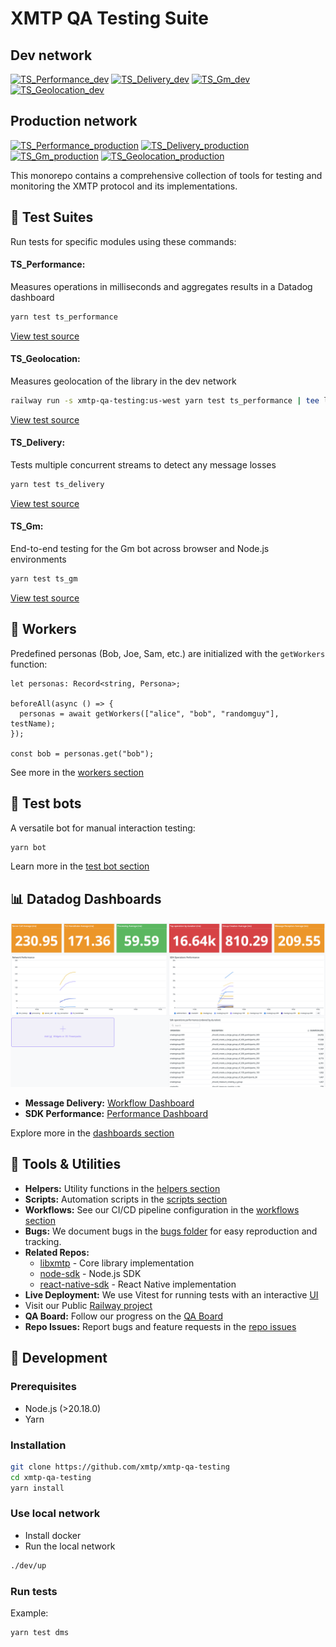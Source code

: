 # XMTP QA Testing Suite

## Dev network

[![TS_Performance_dev](https://github.com/xmtp/xmtp-qa-testing/actions/workflows/TS_Performance_dev.yml/badge.svg)](https://github.com/xmtp/xmtp-qa-testing/actions/workflows/TS_Performance_dev.yml)
[![TS_Delivery_dev](https://github.com/xmtp/xmtp-qa-testing/actions/workflows/TS_Delivery_dev.yml/badge.svg)](https://github.com/xmtp/xmtp-qa-testing/actions/workflows/TS_Delivery_dev.yml)
[![TS_Gm_dev](https://github.com/xmtp/xmtp-qa-testing/actions/workflows/TS_Gm_dev.yml/badge.svg)](https://github.com/xmtp/xmtp-qa-testing/actions/workflows/TS_Gm_dev.yml)
[![TS_Geolocation_dev](https://github.com/xmtp/xmtp-qa-testing/actions/workflows/TS_Geolocation_dev.yml/badge.svg)](https://github.com/xmtp/xmtp-qa-testing/actions/workflows/TS_Geolocation_dev.yml)

## Production network

[![TS_Performance_production](https://github.com/xmtp/xmtp-qa-testing/actions/workflows/TS_Performance_production.yml/badge.svg)](https://github.com/xmtp/xmtp-qa-testing/actions/workflows/TS_Performance_production.yml)
[![TS_Delivery_production](https://github.com/xmtp/xmtp-qa-testing/actions/workflows/TS_Delivery_production.yml/badge.svg)](https://github.com/xmtp/xmtp-qa-testing/actions/workflows/TS_Delivery_production.yml)
[![TS_Gm_production](https://github.com/xmtp/xmtp-qa-testing/actions/workflows/TS_Gm_production.yml/badge.svg)](https://github.com/xmtp/xmtp-qa-testing/actions/workflows/TS_Gm_production.yml)
[![TS_Geolocation_production](https://github.com/xmtp/xmtp-qa-testing/actions/workflows/TS_Geolocation_production.yml/badge.svg)](https://github.com/xmtp/xmtp-qa-testing/actions/workflows/TS_Geolocation_production.yml)

This monorepo contains a comprehensive collection of tools for testing and monitoring the XMTP protocol and its implementations.

## 🧪 Test Suites

Run tests for specific modules using these commands:

#### TS_Performance:

Measures operations in milliseconds and aggregates results in a Datadog dashboard

```bash
yarn test ts_performance
```

[View test source](./tests/TS_Performance.test.ts)

#### TS_Geolocation:

Measures geolocation of the library in the dev network

```bash
railway run -s xmtp-qa-testing:us-west yarn test ts_performance | tee logs/us-west-performance.log
```

[View test source](./tests/TS_Geolocation.test.ts)

#### TS_Delivery:

Tests multiple concurrent streams to detect any message losses

```bash
yarn test ts_delivery
```

[View test source](./tests/TS_Delivery.test.ts)

#### TS_Gm:

End-to-end testing for the Gm bot across browser and Node.js environments

```bash
yarn test ts_gm
```

[View test source](./tests/TS_Gm.test.ts)

## 👥 Workers

Predefined personas (Bob, Joe, Sam, etc.) are initialized with the `getWorkers` function:

```tsx
let personas: Record<string, Persona>;

beforeAll(async () => {
  personas = await getWorkers(["alice", "bob", "randomguy"], testName);
});

const bob = personas.get("bob");
```

See more in the [workers section](./WORKERS.md)

## 🤖 Test bots

A versatile bot for manual interaction testing:

```bash
yarn bot
```

Learn more in the [test bot section](./bots/test/)

## 📊 Datadog Dashboards

![](/media/ts_performance.png)

- **Message Delivery:** [Workflow Dashboard](https://app.datadoghq.com/dashboard/9we-bpa-nzf?fromUser=false&p=1&from_ts=1741437030591&to_ts=1741440630591&live=true)
- **SDK Performance:** [Performance Dashboard](https://app.datadoghq.com/dashboard/9z2-in4-3we/)

Explore more in the [dashboards section](./dashboards/)

## 🧰 Tools & Utilities

- **Helpers:** Utility functions in the [helpers section](./helpers/)
- **Scripts:** Automation scripts in the [scripts section](./scripts/)
- **Workflows:** See our CI/CD pipeline configuration in the [workflows section](/.github/workflows)
- **Bugs:** We document bugs in the [bugs folder](./bugs/) for easy reproduction and tracking.
- **Related Repos:**
  - [libxmtp](https://github.com/xmtp/libxmtp) - Core library implementation
  - [node-sdk](https://github.com/xmtp/xmtp-js/tree/d7908ad96186026f081309ceb5c608279aab24a5/sdks/node-sdk) - Node.js SDK
  - [react-native-sdk](https://github.com/xmtp/xmtp-react-native) - React Native implementation
- **Live Deployment:** We use Vitest for running tests with an interactive [UI](https://xmtp-qa-testing.up.railway.app/__vitest__/#/)
- Visit our Public [Railway project](https://railway.com/project/cc97c743-1be5-4ca3-a41d-0109e41ca1fd)
- **QA Board:** Follow our progress on the [QA Board](https://github.com/orgs/xmtp/projects/30)
- **Repo Issues:** Report bugs and feature requests in the [repo issues](https://github.com/xmtp/xmtp-qa-testing/issues)

## 🔨 Development

### Prerequisites

- Node.js (>20.18.0)
- Yarn

### Installation

```bash
git clone https://github.com/xmtp/xmtp-qa-testing
cd xmtp-qa-testing
yarn install
```

### Use local network

- Install docker
- Run the local network

```bash
./dev/up
```

### Run tests

Example:

```bash
yarn test dms
```
